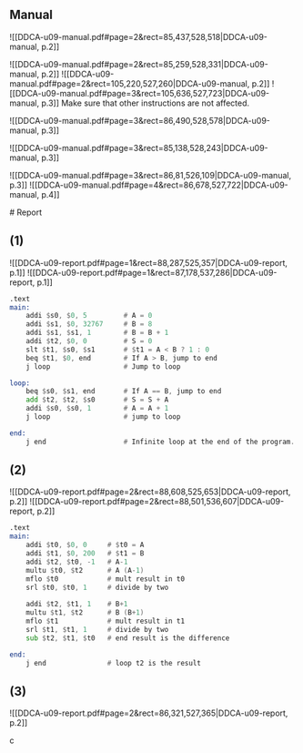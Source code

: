 

## Manual

![[DDCA-u09-manual.pdf#page=2&rect=85,437,528,518|DDCA-u09-manual, p.2]]

![[DDCA-u09-manual.pdf#page=2&rect=85,259,528,331|DDCA-u09-manual, p.2]]
![[DDCA-u09-manual.pdf#page=2&rect=105,220,527,260|DDCA-u09-manual, p.2]]
![[DDCA-u09-manual.pdf#page=3&rect=105,636,527,723|DDCA-u09-manual, p.3]]
Make sure that other instructions are not affected.



![[DDCA-u09-manual.pdf#page=3&rect=86,490,528,578|DDCA-u09-manual, p.3]]

![[DDCA-u09-manual.pdf#page=3&rect=85,138,528,243|DDCA-u09-manual, p.3]]

![[DDCA-u09-manual.pdf#page=3&rect=86,81,526,109|DDCA-u09-manual, p.3]]
![[DDCA-u09-manual.pdf#page=4&rect=86,678,527,722|DDCA-u09-manual, p.4]]



<div class="page-break" style="page-break-before: always;"></div>
# Report



## (1)
![[DDCA-u09-report.pdf#page=1&rect=88,287,525,357|DDCA-u09-report, p.1]]
![[DDCA-u09-report.pdf#page=1&rect=87,178,537,286|DDCA-u09-report, p.1]]


```asm
.text
main:
	addi $s0, $0, 5 		# A = 0
	addi $s1, $0, 32767 	# B = 8
	addi $s1, $s1, 1 		# B = B + 1
	addi $t2, $0, 0 		# S = 0
	slt $t1, $s0, $s1 		# $t1 = A < B ? 1 : 0
	beq $t1, $0, end 		# If A > B, jump to end
	j loop 					# Jump to loop

loop:
	beq $s0, $s1, end 		# If A == B, jump to end
	add $t2, $t2, $s0 		# S = S + A
	addi $s0, $s0, 1 		# A = A + 1
	j loop 					# jump to loop

end:
	j end					# Infinite loop at the end of the program.
```



<div class="page-break" style="page-break-before: always;"></div>

## (2)
![[DDCA-u09-report.pdf#page=2&rect=88,608,525,653|DDCA-u09-report, p.2]]
![[DDCA-u09-report.pdf#page=2&rect=88,501,536,607|DDCA-u09-report, p.2]]


```asm
.text
main:
	addi $t0, $0, 0		# $t0 = A
	addi $t1, $0, 200	# $t1 = B
	addi $t2, $t0, -1	# A-1
	multu $t0, $t2		# A (A-1)
	mflo $t0			# mult result in t0
	srl $t0, $t0, 1		# divide by two
	
	addi $t2, $t1, 1	# B+1
	multu $t1, $t2		# B (B+1)
	mflo $t1			# mult result in t1
	srl $t1, $t1, 1		# divide by two
	sub $t2, $t1, $t0	# end result is the difference

end:
	j end				# loop t2 is the result
```


<div class="page-break" style="page-break-before: always;"></div>

## (3)
![[DDCA-u09-report.pdf#page=2&rect=86,321,527,365|DDCA-u09-report, p.2]]

c

